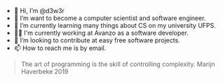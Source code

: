 - 👋 Hi, I’m @d3w3r
- 👀 I’m want to become a computer scientist and software engineer.
- 🌱 I’m currently learning many things about CS on my university UFPS.
- 👨‍💻 I'm currently working at Avanzo as a software developer.
- 💞️ I’m looking to contribute at easy free software projects.
- 📫 How to reach me is by email.

> The art of programming is the skill of controlling complexity. Marijn Haverbeke 2019

<!---
d3w3r/d3w3r is a ✨ special ✨ repository because its `README.md` (this file) appears on your GitHub profile.
You can click the Preview link to take a look at your changes.
--->
